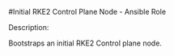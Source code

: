 #Initial RKE2 Control Plane Node - Ansible Role

Description:

Bootstraps an initial RKE2 Control plane node.
